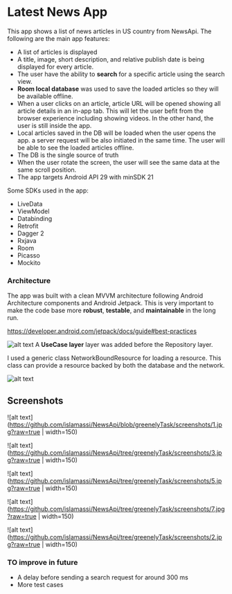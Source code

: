 
# Latest News App
This app shows a list of news articles in US country from NewsApi. The following are the main app features:
* A list of articles is displayed
* A title, image, short description, and relative publish date is being displayed for every article.
* The user have the ability to **search** for a specific article using the search view.
* **Room local database** was used to save the loaded articles so they will be available offline.
* When a user clicks on an article, article URL will be opened showing all article details in an in-app tab.
This will let the user befit from the browser experience including showing videos. 
In the other hand, the user is still inside the app.
* Local articles saved in the DB will be loaded when the user opens the app. a server request will be also initiated in the same time.
The user will be able to see the loaded articles offline.
* The DB is the single source of truth
* When the user rotate the screen, the user will see the same data at the same scroll position.
* The app targets Android API 29 with minSDK 21


Some SDKs used in the app:
- LiveData
- ViewModel
- Databinding
- Retrofit
- Dagger 2
- Rxjava
- Room
- Picasso 
- Mockito


### Architecture 
 The app was built with a clean MVVM architecture following Android Architecture components and Android Jetpack.
 This is very important to make the code base more **robust**, **testable**, and **maintainable** in the long run. 

https://developer.android.com/jetpack/docs/guide#best-practices

![alt text](https://developer.android.com/topic/libraries/architecture/images/final-architecture.png)
A **UseCase layer** layer was added before the Repository layer.


I used a generic class NetworkBoundResource for loading a resource. 
This class can provide a resource backed by both the database and the network.

![alt text](https://developer.android.com/topic/libraries/architecture/images/network-bound-resource.png)


## Screenshots
![alt text](https://github.com/islamassi/NewsApi/blob/greenelyTask/screenshots/1.jpg?raw=true | width=150)

![alt text](https://github.com/islamassi/NewsApi/tree/greenelyTask/screenshots/3.jpg?raw=true | width=150)

![alt text](https://github.com/islamassi/NewsApi/tree/greenelyTask/screenshots/5.jpg?raw=true | width=150)

![alt text](https://github.com/islamassi/NewsApi/tree/greenelyTask/screenshots/7.jpg?raw=true | width=150)

![alt text](https://github.com/islamassi/NewsApi/tree/greenelyTask/screenshots/2.jpg?raw=true | width=150)


### TO improve in future
- A delay before sending a search request for around 300 ms
- More test cases